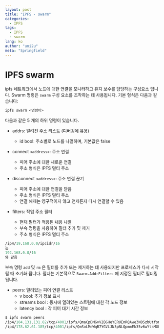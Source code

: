 ```yaml
---
layout: post
title: "IPFS - swarm"
categories:
  - IPFS
tags:
  - IPFS
  - swarm
lang: ko
author: "uni2u"
meta: "Springfield"
---
```


# IPFS swarm

ipfs 네트워크에서 노드에 대한 연결을 모니터하고 유지 보수를 담당하는 구성요소 입니다.
Swarm 명령은 `swarm` 구성 요소를 조작하는 데 사용됩니다.
기본 형식은 다음과 같습니다:

```protobuf
ipfs swarm <명령어>
```

다음과 같은 5 개의 하위 명령이 있습니다.

- addrs: 알려진 주소 리스트 (디버깅에 유용)
  - id bool: 주소별로 노드를 나열하며, 기본값은 false

- connect `<address>`: 주소 연결
  - 피어 주소에 대한 새로운 연결
  - 주소 형식은 IPFS 멀티 주소

- disconnect `<address>`: 주소 연결 끊기
  - 피어 주소에 대한 연결을 닫음
  - 주소 형식은 IPFS 멀티 주소
  - 연결 해제는 영구적이지 않고 언제든지 다시 연결할 수 있음

- filters: 작업 주소 필터
  - 현재 필터가 적용된 내용 나열
  - 부속 명령을 사용하여 필터 추가 및 제거
  - 주소 형식은 IPFS 멀티 주소

```protobuf
/ip4/19.168.0.0/ipcidr/16
는
192.168.0.0/16
와 같음
```

부속 명령 `add` 및 `rm` 은 필터를 추가 또는 제거하는 데 사용되지만 프로세스가 다시 시작될 때 초기화 됩니다. 필터는 기본적으로 `Swarm.AddrFilters` 에 지정된 필터로 필터링 됩니다.

- peers: 열려있는 피어 연결 리스트
  - v bool: 추가 정보 표시
  - streams bool : 동시에 열려있는 스트림에 대한 각 노드 정보
  - latency bool : 각 피어 대기 시간 정보

```protobuf
$ ipfs swarm peers
/ip4/104.131.131.82/tcp/4001/ipfs/QmaCpDMGvV2BGHeYERUEnRQAwe3N8SzbUtfsmvsqQLuvuJ
/ip4/178.62.61.185/tcp/4001/ipfs/QmSoLMeWqB7YGVLJN3pNLQpmmEk35v6wYtsMGLzSr5QBU3
```
